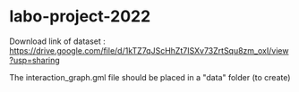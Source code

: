 # labo-project-2022
Download link of dataset : https://drive.google.com/file/d/1kTZ7qJScHhZt7ISXv73ZrtSqu8zm_oxI/view?usp=sharing

The interaction_graph.gml file should be placed in a "data" folder (to create)
